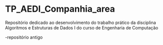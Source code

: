 # TP_AEDI_Companhia_area
Repositório dedicado ao desenvolvimento do trabalho prático da disciplina Algoritmos e Estruturas de Dados I do curso de Engenharia de Computação


-repositório antigo
